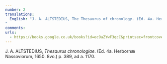 ```yaml
---
number: 2
translations:
  English: "J. A. ALTSTEDIUS, The Thesaurus of chronology. (Ed. 4a. Herbornæ Nassoviorum [Herbs [or Herbals?] of Nassau], 1650. 8vo.) p. 389, [Hildegard mentioned] at the year 1170. [Trans. J. Bock]
"
comments:
urls:
  - https://books.google.co.uk/books?id=ec9aZYwF3qcC&printsec=frontcover
---
```


J. A. ALTSTEDIUS, <em>Thesaurus chronologiae</em>. (Ed. 4a. Herbornæ Nassoviorum, 1650. 8vo.) p. 389, ad a. 1170.
